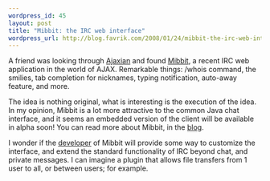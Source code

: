 ```yaml
--- 
wordpress_id: 45
layout: post
title: "Mibbit: the IRC web interface"
wordpress_url: http://blog.favrik.com/2008/01/24/mibbit-the-irc-web-interface/
---
```

A friend was looking through <a href="http://ajaxian.com">Ajaxian</a> and found <a href="http://www.mibbit.com/">Mibbit</a>, a recent IRC web application in the world of AJAX.  Remarkable things: /whois command, the smilies, tab completion for nicknames, typing notification, auto-away feature, and more.

The idea is nothing original, what is interesting is the execution of the idea. In my opinion, Mibbit is a lot more attractive to the common Java chat interface, and it seems an embedded version of the client will be available in alpha soon! You can read more about Mibbit, in the <a href="http://mibbit.blogspot.com/">blog</a>. 

I wonder if the <a href="http://axod.blogspot.com/">developer</a> of Mibbit will provide some way to customize the interface, and extend the standard functionality of IRC beyond chat, and private messages. I can imagine a plugin that allows file transfers from 1 user to all, or between users; for example.
